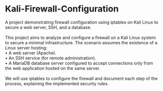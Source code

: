 # Kali-Firewall-Configuration
A project demonstrating firewall configuration using iptables on Kali Linux to secure a web server, SSH, and a database.
</br></br>This project aims to analyze and configure a firewall on a Kali Linux system to secure a minimal infrastructure. The scenario assumes the existence of a Linux server hosting:
</br>•	A web server (Apache).
</br>•	An SSH service (for remote administration).
</br>•	A MariaDB database server configured to accept connections only from the web application hosted on the same server.
</br></br>We will use iptables to configure the firewall and document each step of the process, explaining the implemented security rules.
